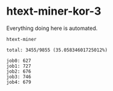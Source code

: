 # htext-miner-kor-3

Everything doing here is automated.

```
htext-miner

total: 3455/9855 (35.05834601725012%)

job0: 627
job1: 727
job2: 676
job3: 746
job4: 679
```